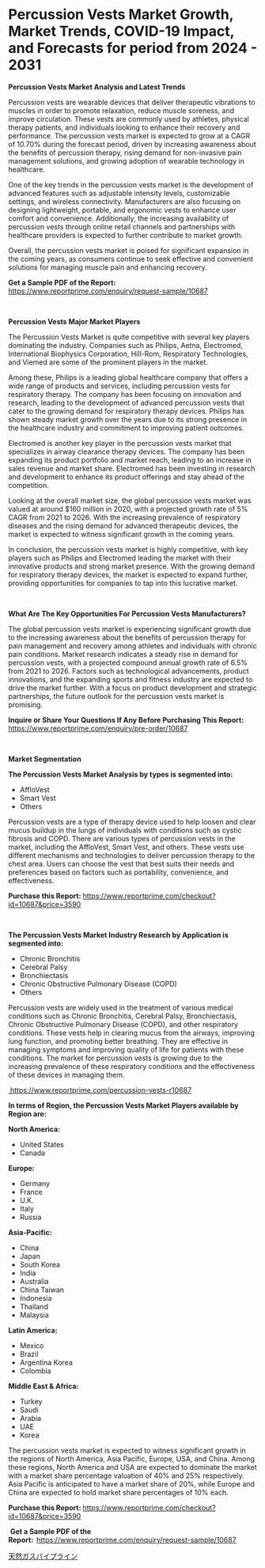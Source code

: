 <p><h1>Percussion Vests Market Growth, Market Trends, COVID-19 Impact, and Forecasts for period from 2024 - 2031</h1></p><p><strong>Percussion Vests Market Analysis and Latest Trends</strong></p>
<p><p>Percussion vests are wearable devices that deliver therapeutic vibrations to muscles in order to promote relaxation, reduce muscle soreness, and improve circulation. These vests are commonly used by athletes, physical therapy patients, and individuals looking to enhance their recovery and performance. The percussion vests market is expected to grow at a CAGR of 10.70% during the forecast period, driven by increasing awareness about the benefits of percussion therapy, rising demand for non-invasive pain management solutions, and growing adoption of wearable technology in healthcare.</p><p>One of the key trends in the percussion vests market is the development of advanced features such as adjustable intensity levels, customizable settings, and wireless connectivity. Manufacturers are also focusing on designing lightweight, portable, and ergonomic vests to enhance user comfort and convenience. Additionally, the increasing availability of percussion vests through online retail channels and partnerships with healthcare providers is expected to further contribute to market growth.</p><p>Overall, the percussion vests market is poised for significant expansion in the coming years, as consumers continue to seek effective and convenient solutions for managing muscle pain and enhancing recovery.</p></p>
<p><strong>Get a Sample PDF of the Report:&nbsp;</strong> <a href="https://www.reportprime.com/enquiry/request-sample/10687">https://www.reportprime.com/enquiry/request-sample/10687</a></p>
<p>&nbsp;</p>
<p><strong>Percussion Vests Major Market Players</strong></p>
<p><p>The Percussion Vests Market is quite competitive with several key players dominating the industry. Companies such as Philips, Aetna, Electromed, International Biophysics Corporation, Hill-Rom, Respiratory Technologies, and Viemed are some of the prominent players in the market.</p><p>Among these, Philips is a leading global healthcare company that offers a wide range of products and services, including percussion vests for respiratory therapy. The company has been focusing on innovation and research, leading to the development of advanced percussion vests that cater to the growing demand for respiratory therapy devices. Philips has shown steady market growth over the years due to its strong presence in the healthcare industry and commitment to improving patient outcomes.</p><p>Electromed is another key player in the percussion vests market that specializes in airway clearance therapy devices. The company has been expanding its product portfolio and market reach, leading to an increase in sales revenue and market share. Electromed has been investing in research and development to enhance its product offerings and stay ahead of the competition.</p><p>Looking at the overall market size, the global percussion vests market was valued at around $160 million in 2020, with a projected growth rate of 5% CAGR from 2021 to 2026. With the increasing prevalence of respiratory diseases and the rising demand for advanced therapeutic devices, the market is expected to witness significant growth in the coming years.</p><p>In conclusion, the percussion vests market is highly competitive, with key players such as Philips and Electromed leading the market with their innovative products and strong market presence. With the growing demand for respiratory therapy devices, the market is expected to expand further, providing opportunities for companies to tap into this lucrative market.</p></p>
<p>&nbsp;</p>
<p><strong>What Are The Key Opportunities For Percussion Vests Manufacturers?</strong></p>
<p><p>The global percussion vests market is experiencing significant growth due to the increasing awareness about the benefits of percussion therapy for pain management and recovery among athletes and individuals with chronic pain conditions. Market research indicates a steady rise in demand for percussion vests, with a projected compound annual growth rate of 6.5% from 2021 to 2026. Factors such as technological advancements, product innovations, and the expanding sports and fitness industry are expected to drive the market further. With a focus on product development and strategic partnerships, the future outlook for the percussion vests market is promising.</p></p>
<p><strong>Inquire or Share Your Questions If Any Before Purchasing This Report:</strong> <a href="https://www.reportprime.com/enquiry/pre-order/10687">https://www.reportprime.com/enquiry/pre-order/10687</a></p>
<p>&nbsp;</p>
<p><strong>Market Segmentation</strong></p>
<p><strong>The Percussion Vests Market Analysis by types is segmented into:</strong></p>
<p><ul><li>AffloVest</li><li>Smart Vest</li><li>Others</li></ul></p>
<p><p>Percussion vests are a type of therapy device used to help loosen and clear mucus buildup in the lungs of individuals with conditions such as cystic fibrosis and COPD. There are various types of percussion vests in the market, including the AffloVest, Smart Vest, and others. These vests use different mechanisms and technologies to deliver percussion therapy to the chest area. Users can choose the vest that best suits their needs and preferences based on factors such as portability, convenience, and effectiveness.</p></p>
<p><strong>Purchase this Report:&nbsp;</strong><a href="https://www.reportprime.com/checkout?id=10687&price=3590">https://www.reportprime.com/checkout?id=10687&price=3590</a></p>
<p>&nbsp;</p>
<p><strong>The Percussion Vests Market Industry Research by Application is segmented into:</strong></p>
<p><ul><li>Chronic Bronchitis</li><li>Cerebral Palsy</li><li>Bronchiectasis</li><li>Chronic Obstructive Pulmonary Disease (COPD)</li><li>Others</li></ul></p>
<p><p>Percussion vests are widely used in the treatment of various medical conditions such as Chronic Bronchitis, Cerebral Palsy, Bronchiectasis, Chronic Obstructive Pulmonary Disease (COPD), and other respiratory conditions. These vests help in clearing mucus from the airways, improving lung function, and promoting better breathing. They are effective in managing symptoms and improving quality of life for patients with these conditions. The market for percussion vests is growing due to the increasing prevalence of these respiratory conditions and the effectiveness of these devices in managing them.</p></p>
<p><a href="https://www.reportprime.com/percussion-vests-r10687">&nbsp;https://www.reportprime.com/percussion-vests-r10687</a></p>
<p><strong>In terms of Region, the Percussion Vests Market Players available by Region are:</strong></p>
<p>
    <p> <strong> North America: </strong>
        <ul>
            <li>United States</li>
            <li>Canada</li>
        </ul>
        </p> 
    <p> <strong> Europe: </strong>
        <ul>
            <li>Germany</li>
            <li>France</li>
            <li>U.K.</li>
            <li>Italy</li>
            <li>Russia</li>
        </ul>
        </p> 
    <p> <strong> Asia-Pacific: </strong>
        <ul>
            <li>China</li>
            <li>Japan</li>
            <li>South Korea</li>
            <li>India</li>
            <li>Australia</li>
            <li>China Taiwan</li>
            <li>Indonesia</li>
            <li>Thailand</li>
            <li>Malaysia</li>
        </ul>
        </p> 
    <p> <strong> Latin America: </strong>
        <ul>
            <li>Mexico</li>
            <li>Brazil</li>
            <li>Argentina Korea</li>
            <li>Colombia</li>
        </ul>
        </p> 
    <p> <strong> Middle East & Africa: </strong>
        <ul>
            <li>Turkey</li>
            <li>Saudi</li>
            <li>Arabia</li>
            <li>UAE</li>
            <li>Korea</li>
        </ul>
    </p>
    </p>
<p><p>The percussion vests market is expected to witness significant growth in the regions of North America, Asia Pacific, Europe, USA, and China. Among these regions, North America and USA are expected to dominate the market with a market share percentage valuation of 40% and 25% respectively. Asia Pacific is anticipated to have a market share of 20%, while Europe and China are expected to hold market share percentages of 10% each.</p></p>
<p><strong>Purchase this Report: </strong><a href="https://www.reportprime.com/checkout?id=10687&price=3590">https://www.reportprime.com/checkout?id=10687&price=3590</a></p>
<p>&nbsp;<strong>Get a Sample PDF of the Report:&nbsp;&nbsp;</strong><a href="https://www.reportprime.com/enquiry/request-sample/10687">https://www.reportprime.com/enquiry/request-sample/10687</a></p>
<p><strong></strong></p>
<p><p><a href="https://github.com/zekaoe592392/Market-Research-Report-List-1/blob/main/425021224140.md">天然ガスパイプライン</a></p></p>